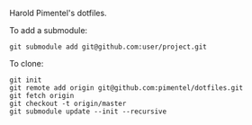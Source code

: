 Harold Pimentel's dotfiles.

To add a submodule:

    git submodule add git@github.com:user/project.git

To clone:

    git init
    git remote add origin git@github.com:pimentel/dotfiles.git
    git fetch origin
    git checkout -t origin/master
    git submodule update --init --recursive
